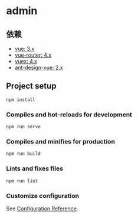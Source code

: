 # admin

## 依赖
- [vue: 3.x](https://vue3js.cn/docs/zh/guide/migration/introduction.html)
- [vue-router: 4.x](https://next.router.vuejs.org/zh/introduction.html)
- [vuex: 4.x](https://next.vuex.vuejs.org/)
- [ant-design-vue: 2.x](https://2x.antdv.com/components/overview-cn/)

## Project setup
```
npm install
```

### Compiles and hot-reloads for development
```
npm run serve
```

### Compiles and minifies for production
```
npm run build
```

### Lints and fixes files
```
npm run lint
```

### Customize configuration
See [Configuration Reference](https://cli.vuejs.org/config/).
